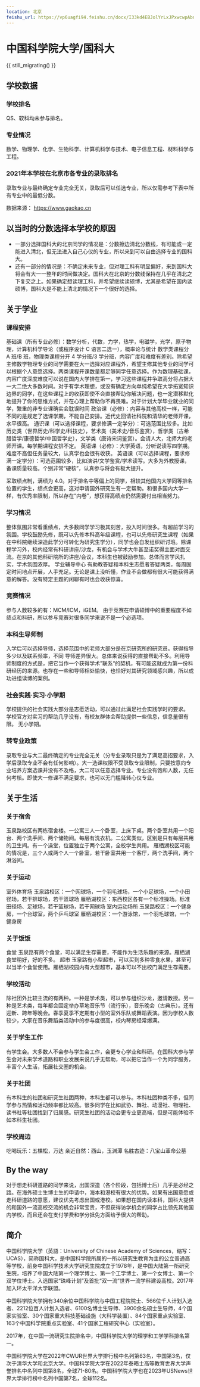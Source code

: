 ```yaml
---
location: 北京
feishu_url: https://vp6uagfi94.feishu.cn/docx/I33kd4EBJolYrLxJPxwcwpAbncE
---
```


# 中国科学院大学/国科大

{{ still_migrating() }}

## 学校数据

### 学校排名

QS、软科均未参与排名。

### 专业情况

数学、物理学、化学、生物科学、计算机科学与技术、电子信息工程、材料科学与工程。

### 2021年本学校在北京市各专业的录取排名

录取专业与最终确定专业完全无关，录取后可以任选专业，所以仅需参考下表中所有专业中的最低分数。

数据来源： https://www.gaokao.cn

## 以当时的分数选择本学校的原因

- 一部分选择国科大的北京同学的情况是：分数擦边清北分数线，有可能或一定能进入清北，但无法进入自己心仪的专业，所以来到可以自由选择专业的国科大。
- 还有一部分的情况是：不确定未来专业，但对理工科有明显偏好，来到国科大将会有大一一整年的时间做决定。国科大在北京的分数线保持在几乎在清北之下复交之上。如果确定想读理工科，并希望继续读硕博，尤其是希望在国内读硕博，国科大是不能上清北的情况下一个很好的选择。

## 关于学业

### 课程安排

基础课（所有专业必修）：数学分析，代数，力学，热学，电磁学，光学，原子物理，计算机科学导论（或程序设计 C 语言二选一），概率论与统计
数学类课程分 A 班/B 班，物理类课程分开 4 学分班/3 学分班，内容广度和难度有差别。除希望主修数学物理专业的同学需要在大一选择对应课程外，希望主修其他专业的同学可以根据个人意愿选择。两类课程开课数量都足够同学任意选择。作为数理基础课，内容广度深度难度可以说在国内大学排在第一，学习这些课程并争取高分将占据大一大二绝大多数时间。对于有学术理想，或没有确定方向单纯希望在大学拓宽知识边界的同学，在这些课程上的收获即使不会直接帮助你解决问题，也一定潜移默化地提升了你的思维方式，并在心理上帮助你不再畏难。对于计划大学毕业就业的同学，繁重的非专业课确实会耽误时间
政治课（必修）：内容与其他高校一样，可能不同的是规定了选课学期，不能自己安排。近代史回请社科院和清华的老师开课，水平很高。
通识课（可以选择课程，要求修满一定学分）：可选范围比较多。比如历史类（世界历史/科学史/科技史），艺术类（美术史/音乐鉴赏），哲学类（古希腊哲学/康德哲学/中国哲学史），文学类（唐诗宋词鉴赏）。会请人大，北师大的老师开课。每学期课程安排不定。
英语课（必修）：大学英语，分听说读写四学期。难度不高但任务量较大，认真学也会很有收获。
英语课（可以选择课程，要求修满一定学分）：可选范围较多，比如演讲/文学鉴赏/学术读写。大多为外教授课，备课质量较高。个别非常“硬核”，认真参与将会有极大提升。

采取绩点制，满绩为 4.0。对于排名中等偏上的同学，相较其他国内大学同等排名位置的学生，绩点会更高，这对申请国外研究生有一定帮助。和很多国内大学一样，有优秀率限制，所以存在“内卷”，想获得高绩点仍然需要付出相当努力。

### 学习情况

整体氛围非常看重绩点，大多数同学学习极其刻苦，投入时间很多。有超前学习的氛围。学校鼓励先修，既可以先修本科高年级课程，也可以先修研究生课程（如果在中科院继续深造此学分可转化为研究生学分），同学也会自发组织研讨班。除课程学习外，校内经常有科研讲座/沙龙，有机会与学术大牛甚至诺奖得主面对面交流。在京的其他科研院所的讲座/会议，本科生也被鼓励参加。总体而言学风扎实，学术氛围浓厚。
学业辅导中心
有助教答疑和本科生志愿者答疑两类，每周固定时间地点开展，人手充足。无论是课上没听懂，作业不会做都有很大可能获得满意的解答。没有特定主题的闲聊有时也会收获惊喜。

### 竞赛情况

参与人数较多的有：MCM/ICM，iGEM。 由于竞赛在申请硕博中的重要程度不如绩点和科研，所以参与竞赛对很多同学来说不是一个必选项。

### 本科生导师制

入学后可以选择导师，选择范围中的老师大部分是在京研究所的研究员。获得指导多少以及联系频率，不同
导师差异很大。总体来说获得的直接帮助不多。利用导师制度的方式是，把它当作一个获得学术”联系“的契机，有可能这就成为第一份科研经历的来源。也存在一些和导师相处愉快，也恰好对其研究领域感兴趣，所以成功进组读博的案例。

### 社会实践·实习·小学期

学校提供的社会实践大部分是志愿活动，可以通过此满足社会实践学时的要求。
学校官方对实习的帮助几乎没有，有校友群体会帮助提供一些信息，信息量很有限。
无小学期。

### 转专业政策

录取专业与大二最终确定的专业完全无关（分专业录取只是为了满足高招要求，入学后录取专业不会有任何影响）。大一选课权限不受录取专业限制，只要按意向专业培养方案选课并没有不及格，大二可以任意选择专业。专业没有饱和人数，无任何考核。即使大一修课不满足要求，也可以无门槛降转心仪专业。

## 关于生活

### 关于宿舍

玉泉路校区有两栋宿舍楼。一公寓三人一个卧室，上床下桌。两个卧室共用一个阳台、两个洗手间、两个储物间。每层有洗衣机。二公寓类似，区别是只有每层共用的卫生间。有一个澡堂，位置独立于两个公寓，全校学生共用。
雁栖湖校区可能的情况是，三个人或两个人一个卧室，若干卧室共用一个客厅，两个洗手间，两个淋浴间。

### 关于运动

室外体育场
玉泉路校区：一个网球场，一个羽毛球场，一个小足球场，一个小田径场，若干排球场，若干篮球场
雁栖湖校区：东西校区各有一个标准操场。标准田径场、足球场，若干篮球场，若干网球场
室内运动场所
玉泉路校区：一个健身房，一个台球室，两个乒乓球室
雁栖湖校区：一个游泳馆，一个羽毛球馆，一个健身房

### 关于饭饭

食堂
玉泉路有两个食堂，可以满足生存需要，不能作为生活乐趣的来源。雁栖湖食堂稍好，好的不多。
超市
玉泉路有小型超市，可以买到多种零食水果，甚至可以当半个食堂使用。雁栖湖校园内有大型超市，基本可以不出校门满足生存需要。

### 学校活动

除社团外比较主流的有两种。一种是学术类，可以参与组织沙龙，邀请教授。另一种是艺术类，每年都会固定举办草地音乐节（流行乐），音乐晚会（古典乐）。还有迎新、跨年等晚会。春季夏季不定期有小型的室外乐队或舞蹈表演。因为学校人数较少，大家在音乐舞蹈类活动中的参与度很高，校内琴房经常爆满。

### 关于学生工作

有学生会。大多数人不会参与学生会工作，会更专心学业和科研。在国科大参与学生会对未来学术道路和职业发展来说几乎无帮助，可以把它当作一个为同学服务，丰富个人生活，拓展社交圈的机会。

### 关于社团

有本科生的社团和研究生社团两种，本科生都可以参与。本科社团种类不多，但同学参与热情和活动频率都比较高。很多同学在比如武协、舞社、动漫社、物理社、读书社等社团找到了归属感。研究生社团的活动会更专业更高端，但是可能体验不如本科生社团。

### 学校周边

吃喝玩乐：五棵松，万达
亲近自然：西山，玉渊潭
名胜古迹：八宝山革命公墓

## By the way

对于想走科研道路的同学来说，出国深造（各个阶段，包括博士后）几乎是必经之路。在海外硕士生博士生的申请中，海本和港校有很大的优势。如果有出国意愿或走科研道路的意愿，建议优先考虑出国或港校。如果想在国内读本科，国科大提供的和国外一流高校交流的机会非常宝贵，不但获得访学机会的同学占比领先其他国内学校，而且还会在支付学费和学分抵免方面给予很大的帮助。

## 简介

中国科学院大学（英語：University of Chinese Academy of Sciences，缩写：UCAS），简称国科大，是中国科学院所属的一所以研究生教育为主的公立普通高等学校，前身中国科学技术大学研究生院成立于1978年，是中国大陆第一所研究生院，培养了中国大陆第一个理学博士、第一个工学博士、第一个女博士、第一个双学位博士。入选国家“珠峰计划”及首批“双一流”世界一流学科建设高校。2017年加入环太平洋大学联盟。

中国科学院大学拥有340余位中国科学院与中国工程院院士、566位千人计划入选者、2212位百人计划入选者、6100名博士生导师、3900余名硕士生导师，4个国家实验室、30个国家重大科技基础设施（大科学装置）、84个国家重点实验室、163个中国科学院重点实验室、41个国家工程研究中心（实验室）。

2017年，在中国一流研究生院排名中，中国科学院大学的理学和工学学科排名第一。

中国科学院大学在2022年CWUR世界大学排行榜中名列第63名，中国第3名，仅次于清华大学和北京大学。中国科学院大学在2022年泰晤士高等教育世界大学声誉排名中名列中国第8名，全球71-80名。中国科学院大学也在2023年USNews世界大学排行榜中名列中国第7名，全球112名。
